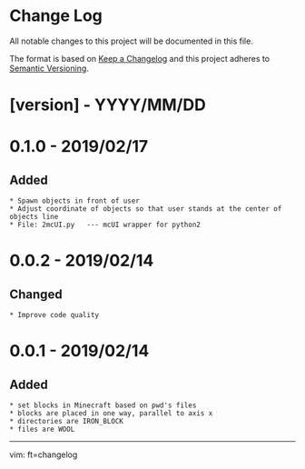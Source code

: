 # Change Log
All notable changes to this project will be documented in this file.

The format is based on [Keep a Changelog](http://keepachangelog.com/)
and this project adheres to [Semantic Versioning](http://semver.org/).

# [version] - YYYY/MM/DD

# 0.1.0 - 2019/02/17
## Added
	* Spawn objects in front of user
	* Adjust coordinate of objects so that user stands at the center of objects line
	* File: 2mcUI.py   --- mcUI wrapper for python2

# 0.0.2 - 2019/02/14
## Changed
	* Improve code quality


# 0.0.1 - 2019/02/14
## Added
	* set blocks in Minecraft based on pwd's files
	* blocks are placed in one way, parallel to axis x
	* directories are IRON_BLOCK
	* files are WOOL

------
vim: ft=changelog
